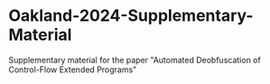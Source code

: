# Oakland-2024-Supplementary-Material
Supplementary material for the paper "Automated Deobfuscation of Control-Flow Extended Programs"

